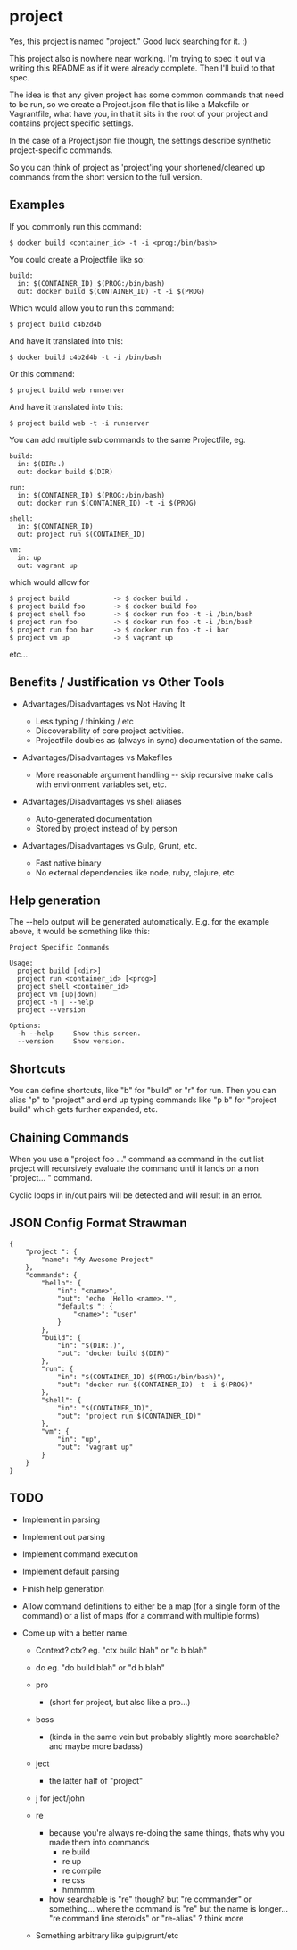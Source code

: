 # project

Yes, this project is named "project."  Good luck searching for it. :)

This project also is nowhere near working.  I'm trying to spec it out via
writing this README as if it were already complete.  Then I'll build to that
spec.

The idea is that any given project has some common commands that need to be
run, so we create a Project.json file that is like a Makefile or Vagrantfile,
what have you, in that it sits in the root of your project and contains
project specific settings.

In the case of a Project.json file though, the settings describe synthetic
project-specific commands.

So you can think of project as 'project'ing your shortened/cleaned up commands
from the short version to the full version.


## Examples

If you commonly run this command:

    $ docker build <container_id> -t -i <prog:/bin/bash>

You could create a Projectfile like so:

    build:
      in: $(CONTAINER_ID) $(PROG:/bin/bash)
      out: docker build $(CONTAINER_ID) -t -i $(PROG)

Which would allow you to run this command:

    $ project build c4b2d4b

And have it translated into this:

    $ docker build c4b2d4b -t -i /bin/bash

Or this command:

    $ project build web runserver

And have it translated into this:

    $ project build web -t -i runserver

You can add multiple sub commands to the same Projectfile, eg.

    build:
      in: $(DIR:.)
      out: docker build $(DIR)

    run:
      in: $(CONTAINER_ID) $(PROG:/bin/bash)
      out: docker run $(CONTAINER_ID) -t -i $(PROG)

    shell:
      in: $(CONTAINER_ID)
      out: project run $(CONTAINER_ID)

    vm:
      in: up
      out: vagrant up

which would allow for

    $ project build           -> $ docker build .
    $ project build foo       -> $ docker build foo
    $ project shell foo       -> $ docker run foo -t -i /bin/bash
    $ project run foo         -> $ docker run foo -t -i /bin/bash
    $ project run foo bar     -> $ docker run foo -t -i bar
    $ project vm up           -> $ vagrant up

etc...

## Benefits / Justification vs Other Tools

- Advantages/Disadvantages vs Not Having It
  - Less typing / thinking / etc
  - Discoverability of core project activities.
  - Projectfile doubles as (always in sync) documentation of the same.

- Advantages/Disadvantages vs Makefiles
  - More reasonable argument handling -- skip recursive make calls with
    environment variables set, etc.

- Advantages/Disadvantages vs shell aliases
  - Auto-generated documentation
  - Stored by project instead of by person

- Advantages/Disadvantages vs Gulp, Grunt, etc.
  - Fast native binary
  - No external dependencies like node, ruby, clojure, etc


## Help generation

The --help output will be generated automatically.  E.g. for the example above,
it would be something like this:

    Project Specific Commands

    Usage:
      project build [<dir>]
      project run <container_id> [<prog>]
      project shell <container_id>
      project vm [up|down]
      project -h | --help
      project --version

    Options:
      -h --help     Show this screen.
      --version     Show version.


## Shortcuts

You can define shortcuts, like "b" for "build" or "r" for run.  Then you can
alias "p" to "project" and end up typing commands like "p b" for "project build"
which gets further expanded, etc.


## Chaining Commands

When you use a "project foo ..." command as command in the out list project will recursively evaluate the command until it lands on a non "project... " command.

Cyclic loops in in/out pairs will be detected and will result in an error.


## JSON Config Format Strawman

    {
        "project ": {
            "name": "My Awesome Project"
        },
        "commands": {
            "hello": {
                "in": "<name>",
                "out": "echo 'Hello <name>.'",
                "defaults ": {
                    "<name>": "user"
                }
            },
            "build": {
                "in": "$(DIR:.)",
                "out": "docker build $(DIR)"
            },
            "run": {
                "in": "$(CONTAINER_ID) $(PROG:/bin/bash)",
                "out": "docker run $(CONTAINER_ID) -t -i $(PROG)"
            },
            "shell": {
                "in": "$(CONTAINER_ID)",
                "out": "project run $(CONTAINER_ID)"
            },
            "vm": {
                "in": "up",
                "out": "vagrant up"
            }
        }
    }

## TODO

- Implement in parsing
- Implement out parsing
- Implement command execution
- Implement default parsing
- Finish help generation
- Allow command definitions to either be a map (for a single form of the command)
  or a list of maps (for a command with multiple forms)

- Come up with a better name.

  - Context? ctx?
    eg. "ctx build blah" or "c b blah"

  - do
    eg. "do build blah" or "d b blah"

  - pro
    - (short for project, but also like a pro...)

  - boss
    - (kinda in the same vein but probably slightly more searchable? and maybe
       more badass)

  - ject
    - the latter half of "project"

  - j for ject/john

  - re
    - because you're always re-doing the same things, thats why you made them into commands
      - re build
      - re up
      - re compile
      - re css
      - hmmmm
    - how searchable is "re" though? but "re commander" or something... where
      the command is "re" but the name is longer... "re command line steroids"
      or "re-alias" ? think more

  - Something arbitrary like gulp/grunt/etc
